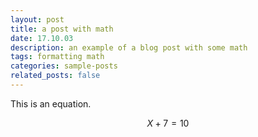 ```yaml
---
layout: post
title: a post with math
date: 17.10.03
description: an example of a blog post with some math
tags: formatting math
categories: sample-posts
related_posts: false
---
```


This is an equation.

$$ X + 7 = 10 $$